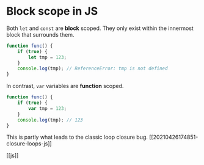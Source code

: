 # Block scope in JS

Both `let` and `const` are **block** scoped. They only exist within the innermost block that surrounds them.
```js
function func() {
    if (true) {
        let tmp = 123;
    }
    console.log(tmp); // ReferenceError: tmp is not defined
}
```

In contrast, `var` variables are **function** scoped.
```js
function func() {
    if (true) {
        var tmp = 123;
    }
    console.log(tmp); // 123
}
```

This is partly what leads to the classic loop closure bug. [[20210426174851-closure-loops-js]]

[[js]]